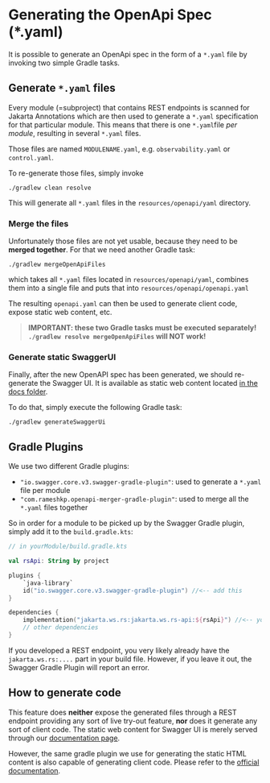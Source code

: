 # Generating the OpenApi Spec (*.yaml)

It is possible to generate an OpenApi spec in the form of a `*.yaml` file by invoking two simple Gradle tasks.

## Generate `*.yaml` files

Every module (=subproject) that contains REST endpoints is scanned for Jakarta Annotations which are then used to
generate a `*.yaml` specification for that particular module. This means that there is one `*.yaml`file _per module_,
resulting in several `*.yaml` files.

Those files are named `MODULENAME.yaml`, e.g. `observability.yaml` or `control.yaml`.

To re-generate those files, simply invoke

```shell
./gradlew clean resolve
```

This will generate all `*.yaml` files in the `resources/openapi/yaml` directory.

### Merge the files

Unfortunately those files are not yet usable, because they need to be **merged together**. For that we need another
Gradle task:

```shell
./gradlew mergeOpenApiFiles
```

which takes all `*.yaml` files located in `resources/openapi/yaml`, combines them into a single file and puts that
into `resources/openapi/openapi.yaml`

The resulting `openapi.yaml` can then be used to generate client code, expose static web content, etc.

> **IMPORTANT: these two Gradle tasks must be executed separately! `./gradlew resolve mergeOpenApiFiles` will NOT
work!**

### Generate static SwaggerUI

Finally, after the new OpenAPI spec has been generated, we should re-generate the Swagger UI. It is available as static
web content located [in the docs folder](../swaggerui/index.html).

To do that, simply execute the following Gradle task:

```shell
./gradlew generateSwaggerUi
```

## Gradle Plugins

We use two different Gradle plugins:

- `"io.swagger.core.v3.swagger-gradle-plugin"`: used to generate a `*.yaml` file per module
- `"com.rameshkp.openapi-merger-gradle-plugin"`: used to merge all the `*.yaml` files together

So in order for a module to be picked up by the Swagger Gradle plugin, simply add it to the `build.gradle.kts`:

```kotlin
// in yourModule/build.gradle.kts

val rsApi: String by project

plugins {
    `java-library`
    id("io.swagger.core.v3.swagger-gradle-plugin") //<-- add this
}

dependencies {
    implementation("jakarta.ws.rs:jakarta.ws.rs-api:${rsApi}") //<-- you'll probably already have this
    // other dependencies
}
```

If you developed a REST endpoint, you very likely already have the `jakarta.ws.rs:....` part in your build file.
However, if you leave it out, the Swagger Gradle Plugin will report an error.

## How to generate code

This feature does **neither** expose the generated files through a REST endpoint providing any sort of live try-out
feature, **nor** does it generate any sort of client code. The static web content for Swagger UI is merely served
through our [documentation page](https://eclipse-dataspaceconnector.github.io/docs/).

However, the same gradle plugin we use for generating the static HTML content is also capable of generating client code.
Please refer to the [official documentation](https://github.com/int128/gradle-swagger-generator-plugin).  
